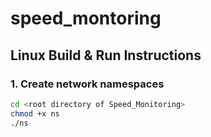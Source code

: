 # speed_montoring
## Linux Build & Run Instructions

### 1. Create network namespaces
```bash
cd <root directory of Speed_Monitoring>
chmod +x ns
./ns
